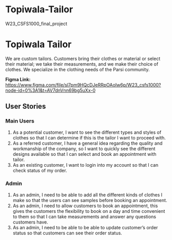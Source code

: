 # Topiwala-Tailor
W23_CSFS1000_final_project
#  Topiwala Tailor

We are custom tailors. Customers bring their clothes or material or select their material; we take their measurements, and we make their choice of clothes. We specialize in the clothing needs of the Parsi community. 

**Figma Link:** https://www.figma.com/file/sl7pm9HQcDJeRRpOAoIw6p/W23_csfs1000?node-id=0%3A1&t=AV7dnVnn69bg5uXx-0

## User Stories

### Main Users

1.	As a potential customer, I want to see the different types and styles of clothes so that I can determine if this is the tailor I want to proceed with.
2.	As a referred customer, I have a general idea regarding the quality and workmanship of the company, so I want to quickly see the different designs available so that I can select and book an appointment with tailor.
3.	As an existing customer, I want to login into my account so that I can check status of my order.

### Admin

1.	As an admin, I need to be able to add all the different kinds of clothes I make so that the users can see samples before booking an appointment.
2.	As an admin, I need to allow customers to book an appointment, this gives the customers the flexibility to book on a day and time convenient to them so that I can take measurements and answer any questions customers have.
3.	As an admin, I need to be able to be able to update customer’s order status so that customers can see their order status. 
